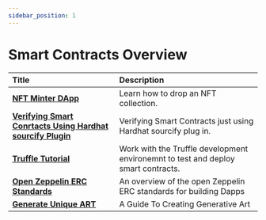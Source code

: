 ```yaml
---
sidebar_position: 1
---
```



# Smart Contracts Overview

| Title | Description |
| :--- | :--- |
| [**NFT Minter DApp**](nft_minter) | Learn how to drop an NFT collection. |
| [**Verifying Smart Conrtacts Using Hardhat sourcify Plugin**](hardhat_sourcify) | Verifying Smart Contracts just using Hardhat sourcify plug in. |
| [**Truffle Tutorial**](truffle) | Work with the Truffle development environemnt to test and deploy smart contracts. |
| [**Open Zeppelin ERC Standards**](open_zeppelin) | An overview of the open Zeppelin ERC standards for building Dapps |
| [**Generate Unique ART**](generative_art) | A Guide To Creating Generative Art |
